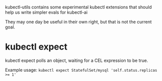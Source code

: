 kubectl-utils contains some experimental kubectl extensions that should help us write simpler evals for kubectl-ai

They may one day be useful in their own right, but that is not the current goal.

# kubectl expect

kubectl expect polls an object, waiting for a CEL expression to be true.

Example usage: `kubectl expect StatefulSet/mysql 'self.status.replicas >= 1'`

